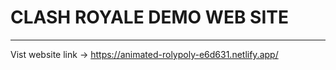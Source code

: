 # CLASH ROYALE DEMO WEB SITE
-----------------------------------
Vist website link -> https://animated-rolypoly-e6d631.netlify.app/
